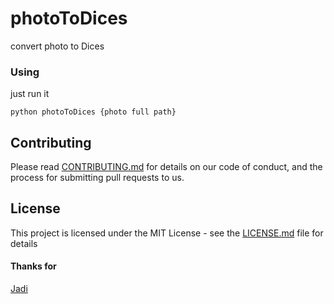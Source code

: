 # photoToDices

convert photo to Dices

### Using

just run it 
```
python photoToDices {photo full path}
```

## Contributing

Please read [CONTRIBUTING.md](https://gist.github.com/PurpleBooth/b24679402957c63ec426) for details on our code of conduct, and the process for submitting pull requests to us.

## License

This project is licensed under the MIT License - see the [LICENSE.md](LICENSE.md) file for details
#### Thanks for

[Jadi](https://gitlab.com/jadijadi) 



